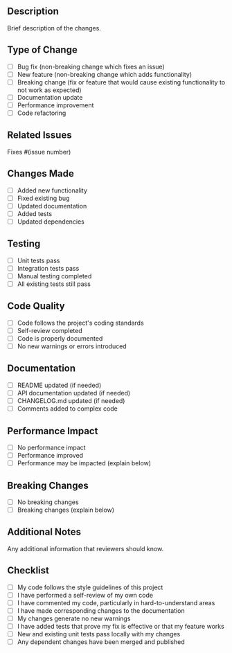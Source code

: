 ## Description
Brief description of the changes.

## Type of Change
- [ ] Bug fix (non-breaking change which fixes an issue)
- [ ] New feature (non-breaking change which adds functionality)
- [ ] Breaking change (fix or feature that would cause existing functionality to not work as expected)
- [ ] Documentation update
- [ ] Performance improvement
- [ ] Code refactoring

## Related Issues
Fixes #(issue number)

## Changes Made
- [ ] Added new functionality
- [ ] Fixed existing bug
- [ ] Updated documentation
- [ ] Added tests
- [ ] Updated dependencies

## Testing
- [ ] Unit tests pass
- [ ] Integration tests pass
- [ ] Manual testing completed
- [ ] All existing tests still pass

## Code Quality
- [ ] Code follows the project's coding standards
- [ ] Self-review completed
- [ ] Code is properly documented
- [ ] No new warnings or errors introduced

## Documentation
- [ ] README updated (if needed)
- [ ] API documentation updated (if needed)
- [ ] CHANGELOG.md updated (if needed)
- [ ] Comments added to complex code

## Performance Impact
- [ ] No performance impact
- [ ] Performance improved
- [ ] Performance may be impacted (explain below)

## Breaking Changes
- [ ] No breaking changes
- [ ] Breaking changes (explain below)

## Additional Notes
Any additional information that reviewers should know.

## Checklist
- [ ] My code follows the style guidelines of this project
- [ ] I have performed a self-review of my own code
- [ ] I have commented my code, particularly in hard-to-understand areas
- [ ] I have made corresponding changes to the documentation
- [ ] My changes generate no new warnings
- [ ] I have added tests that prove my fix is effective or that my feature works
- [ ] New and existing unit tests pass locally with my changes
- [ ] Any dependent changes have been merged and published
